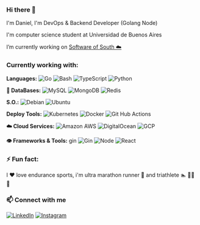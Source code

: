 ### Hi there 👋
I'm Daniel, I'm DevOps & Backend Developer (Golang Node)

I'm computer science student at Universidad de Buenos Aires

 I’m currently working on [Software of South ☁️](https://south.software)

### Currently working with:
**Languages:**
![Go](https://img.shields.io/badge/-Go-blue?style=flat-square&logo=go)
![Bash](https://img.shields.io/badge/-Bash-white?style=flat-square&logo=gnubash)
![TypeScript](https://img.shields.io/badge/-TypeScript-white?style=flat-square&logo=typescript)
![Python](https://img.shields.io/badge/-Python-yellowgreen?style=flat-square&logo=Python)

**📇 DataBases:** 
![MySQL](https://img.shields.io/badge/-MySQL-orange?style=flat-square&logo=mysql)
![MongoDB](https://img.shields.io/badge/-MongoDB-black?style=flat-square&logo=mongodb)
![Redis](https://img.shields.io/badge/-Redis-black?style=flat-square&logo=Redis)

**S.O.:**
![Debian](https://img.shields.io/badge/-Debian-ff69b4?style=flat-square&logo=Debian)
![Ubuntu](https://img.shields.io/badge/-Ubuntu-blueviolet?style=flat-square&logo=Ubuntu)

**Deploy Tools:** 
![Kubernetes](https://img.shields.io/badge/-Kubernetes-0E2954?style=flat-square&logo=kubernetes)
![Docker](https://img.shields.io/badge/-Docker-1F6E8C?style=flat-square&logo=docker)
![Git Hub Actions](https://img.shields.io/badge/-githubactions-black?style=flat-square&logo=githubactions)

**☁️ Cloud Services:**
![Amazon AWS](https://img.shields.io/badge/Amazon%20AWS-orange?style=flat-square&logo=amazon-aws)
![DigitalOcean](https://img.shields.io/badge/-Digital%20Ocean-darkblue?style=flat-square&logo=digitalocean)
![GCP](https://img.shields.io/badge/-GoogleCloud-white?style=flat-square&logo=googlecloud)

**👁️ Frameworks & Tools:**
gin
![Gin](https://img.shields.io/badge/-Gin-0E2954?style=flat-square&logo=gin)
![Node](https://img.shields.io/badge/-Node-008170?style=flat-square&logo=nodedotjs)
![React](https://img.shields.io/badge/-React-CDE8E5?style=flat-square&logo=react)

### ⚡ Fun fact:
I ❤️ love endurance sports, i'm ultra marathon runner 🏃 and triathlete 🏊 🚴‍♂️ 🏃

### 📫 Connect with me
<p align="left">
<a href="https://www.linkedin.com/in/daniel-cardozo-20b96a131/"><img src="https://img.shields.io/badge/linkedin-%230A66C2.svg?style=plastic&logo=linkedin&logoColor=white" alt="LinkedIn"/></a>
<a href="https://www.instagram.com/softwareofsouth/"><img src="https://img.shields.io/badge/instagram-%23E4405F.svg?style=plastic&logo=instagram&logoColor=white" alt="Instagram"/></a>
</p>


<!--
**dani54196/dani54196** is a ✨ _special_ ✨ repository because its `README.md` (this file) appears on your GitHub profile.

Here are some ideas to get you started:

- 🔭 I’m currently working on ...
- 🌱 I’m currently learning ...
- 👯 I’m looking to collaborate on ...
- 🤔 I’m looking for help with ...
- 💬 Ask me about ...
-->
